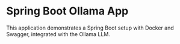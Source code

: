 # Spring Boot Ollama App

This application demonstrates a Spring Boot setup with Docker and Swagger, integrated with the Ollama LLM.

